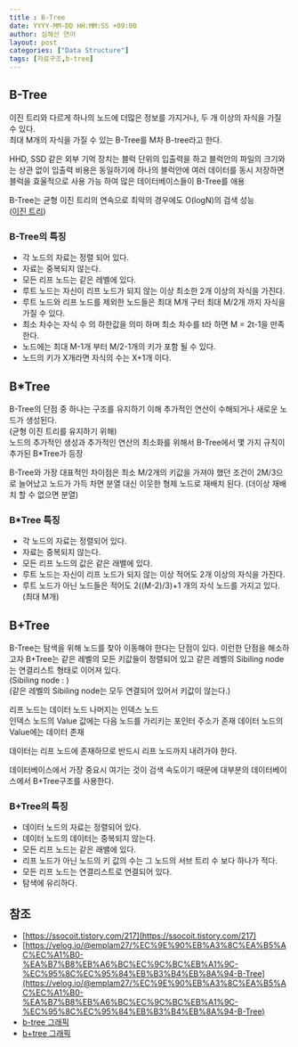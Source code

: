 ```yaml
---
title : B-Tree
date: YYYY-MM-DD HH:MM:SS +09:00
author: 심해산 연어
layout: post
categories: ["Data Structure"]
tags: [자료구조,b-tree]
---
```


## B-Tree
이진 트리와 다르게 하나의 노드에 더많은 정보를 가지거나, 두 개 이상의 자식을 가질 수 있다.   
최대 M개의 자식을 가질 수 있는 B-Tree를 M차 B-tree라고 한다.

HHD, SSD 같은 외부 기억 장치는 블럭 단위의 입출력을 하고 블럭안의 파일의 크기와는 상관 없이 입출력 비용은 동일하기에
하나의 블럭안에 여러 데이터를 동시 저장하면 블럭을 효울적으로 사용 가능 하여
많은 데이터베이스들이 B-Tree를 애용

B-Tree는 균형 이진 트리의 연속으로 최악의 경우에도 O(logN)의 검색 성능   
([이진 트리](https://hyunhobae.github.io/blog/2024/11/04/%EC%9D%B4%EC%A7%84%ED%8A%B8%EB%A6%AC.html))

### B-Tree의 특징
+ 각 노드의 자료는 정렬 되어 있다.
+ 자료는 중복되지 않는다.
+ 모든 리프 노드는 같은 레벨에 있다.
+ 루트 노드는 자신이 리프 노드가 되지 않는 이상 최소한 2개 이상의 자식을 가진다.
+ 루트 노드와 리프 노드를 제외한 노드들은 최대 M개 구터 최대 M/2개 까지 자식을 가질 수 있다.
+ 최소 차수는 자식 수 의 하한값을 의미 하며 최소 차수를 t라 하면 M = 2t-1을 만족한다.
+ 노드에는 최대 M-1개 부터 M/2-1개의 키가 포함 될 수 있다.
+ 노드의 키가 X개라면 자식의 수는 X+1개 이다.

[//]: # (삽입 삭제 과정)

## B*Tree
B-Tree의 단점 중 하나는 구조를 유지하기 이해 추가적인 연산이 수해되거나 새로운 노드가 생성된다.   
(균형 이진 트리를 유지하기 위해)   
노드의 추가적인 생성과 추가적인 연산의 최소화를 위해서 B-Tree에서 몇 가지 규칙이 추가된 B*Tree가 등장   

B-Tree와 가장 대표적인 차이점은 최소 M/2개의 키값을 가져야 했던 조건이 2M/3으로 늘어났고
노드가 가득 차면 분열 대신 이웃한 형제 노드로 재배치 된다.
(더이상 재배치 할 수 없으면 분열)

### B*Tree 특징
- 각 노드의 자료는 정렬되어 있다.
- 자료는 중복되지 않는다.
- 모든 리프 노드의 값은 같은 래밸에 있다.
- 루트 노드는 자신이 리프 노드가 되지 않는 이상 적어도 2개 이상의 자식을 가진다.
- 루트 노드가 아닌 노드들은 적어도 2((M-2)/3)+1 개의 자식 노드를 가지고 있다. (최대 M개)


## B+Tree
B-Tree는 탐색을 위해 노드를 찾아 이동해야 한다는 단점이 있다.
이런한 단점을 해소하고자 B+Tree는 같은 레벨의 모든 키값들이 정렬되어 있고 같은 레벨의 Sibiling node는 연결리스트 형태로 이어져 있다.   
(Sibiling node : )   
(같은 레벨의 Sibiling node는 모두 연결되어 있어서 키값이 않는다.)

리프 노드는 데이터 노드 나머지는 인덱스 노드   
인덱스 노드의 Value 값에는 다음 노드를 가리키는 포인터 주소가 존재
데이터 노드의 Value에는 데이터 존재

데이터는 리프 노드에 존재하므로 반드시 리프 노드까지 내려가야 한다.   

데이터베이스에서 가장 중요시 여기는 것이 검색 속도이기 때문에 대부분의 데이터베이스에서 B+Tree구조를 사용한다.
### B+Tree의 특징
- 데이터 노드의 자료는 정렬되어 있다.
- 데이터 노드의 데이터는 중복되지 않는다.
- 모든 리프 노드는 같은 래밸에 있다.
- 리프 노드가 아닌 노드의 키 값의 수는 그 노드의 서브 트리 수 보다 하나가 적다.
- 모든 리프 노드는 연결리스트로 연결되어 있다.
- 탐색에 유리하다.


## 참조
- [https://ssocoit.tistory.com/217](https://ssocoit.tistory.com/217)
- [https://velog.io/@emplam27/%EC%9E%90%EB%A3%8C%EA%B5%AC%EC%A1%B0-%EA%B7%B8%EB%A6%BC%EC%9C%BC%EB%A1%9C-%EC%95%8C%EC%95%84%EB%B3%B4%EB%8A%94-B-Tree](https://velog.io/@emplam27/%EC%9E%90%EB%A3%8C%EA%B5%AC%EC%A1%B0-%EA%B7%B8%EB%A6%BC%EC%9C%BC%EB%A1%9C-%EC%95%8C%EC%95%84%EB%B3%B4%EB%8A%94-B-Tree)
- [b-tree 그래픽](https://www.cs.usfca.edu/~galles/visualization/BTree.html)
- [b+tree 그래픽](https://www.cs.usfca.edu/~galles/visualization/BPlusTree.html)
